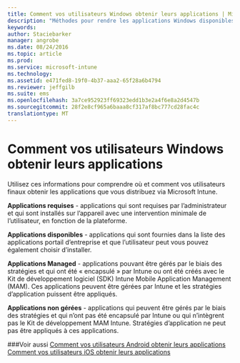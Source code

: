 ```yaml
---
title: Comment vos utilisateurs Windows obtenir leurs applications | Microsoft Intune
description: "Méthodes pour rendre les applications Windows disponibles aux utilisateurs finaux"
keywords: 
author: Staciebarker
manager: angrobe
ms.date: 08/24/2016
ms.topic: article
ms.prod: 
ms.service: microsoft-intune
ms.technology: 
ms.assetid: e471fed8-19f0-4b37-aaa2-65f28a6b4794
ms.reviewer: jeffgilb
ms.suite: ems
ms.openlocfilehash: 3a7ce952923ff69323edd1b3e2a4f6e8a2d4547b
ms.sourcegitcommit: 28f2e8cf965a6baaa8cf317af8bc777cd28fac4c
translationtype: MT
---
```

# Comment vos utilisateurs Windows obtenir leurs applications

Utilisez ces informations pour comprendre où et comment vos utilisateurs finaux obtenir les applications que vous distribuez via Microsoft Intune.

**Applications requises** - applications qui sont requises par l’administrateur et qui sont installés sur l’appareil avec une intervention minimale de l’utilisateur, en fonction de la plateforme.

**Applications disponibles** - applications qui sont fournies dans la liste des applications portail d’entreprise et que l’utilisateur peut vous pouvez également choisir d’installer.

**Applications Managed** - applications pouvant être gérés par le biais des stratégies et qui ont été « encapsulé » par Intune ou ont été créés avec le Kit de développement logiciel (SDK) Intune Mobile Application Management (MAM). Ces applications peuvent être gérées par Intune et les stratégies d’application puissent être appliqués.

**Applications non gérées** - applications qui peuvent être gérés par le biais des stratégies et qui n’ont pas été encapsulé par Intune ou qui n’intègrent pas le Kit de développement MAM Intune. Stratégies d’application ne peut pas être appliqués à ces applications.

###Voir aussi
[Comment vos utilisateurs Android obtenir leurs applications](how-your-android-users-get-their-apps.md)</br>
[Comment vos utilisateurs iOS obtenir leurs applications](how-your-ios-users-get-their-apps.md)
